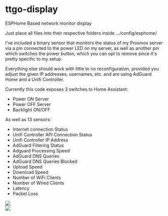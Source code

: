 # ttgo-display
ESPHome Based network monitor display

Just place all files into their respective folders inside .../config/esphome/

I've included a binary sensor that monitors the status of my Proxmox server via a pin connected to the power LED on my server, as well as another pin which switches the power button, which you can opt to remove since it's pretty specific to my setup.

Everything else should work with little to no reconfiguration, provided you adjust the given IP addresses, usernames, etc. and are using AdGuard Home and a Unifi Controller.

Currently this code exposes 3 switches to Home Assistant:
- Power ON Server
- Power OFF Server
- Backlight ON/OFF

As well as 13 sensors:
- Internet connection Status
- Unifi Controller API Connection Status
- Unifi Controller IP Address
- AdGuard Filtering Status
- Adguard Processing Speed
- AdGuard DNS Queries
- AdGuard DNS Queries Blocked
- Upload Speed
- Download Speed
- Number of WiFi Clients
- Number of Wired Clients
- Latency
- Packet Loss

<img src=https://i.imgur.com/kh35mCf.jpeg>
<br>
<img src=https://i.imgur.com/rDfZmYz.jpeg>
